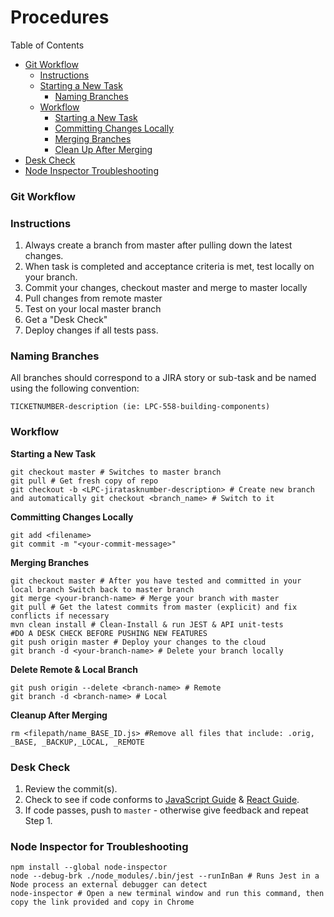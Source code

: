 # Procedures

Table of Contents

* [Git Workflow](#git-workflow)
  * [Instructions](#instructions)
  * [Starting a New Task](#starting-new-task)
    * [Naming Branches](#naming-branches)
  * [Workflow](#workflow)
    * [Starting a New Task](#starting-new-task)
    * [Committing Changes Locally](#committing-changes-locally)
    * [Merging Branches](#merging-branches)
    * [Clean Up After Merging](#cleanup-after-merging)
* [Desk Check](#desk-check)
* [Node Inspector Troubleshooting](#node-inspector-for-troubleshooting)

### Git Workflow

### Instructions

1. Always create a branch from master after pulling down the latest changes.
1. When task is completed and acceptance criteria is met, test locally on your branch. 
1. Commit your changes, checkout master and merge to master locally
1. Pull changes from remote master
1. Test on your local master branch
1. Get a "Desk Check"
1. Deploy changes if all tests pass.

### Naming Branches

All branches should correspond to a JIRA story or sub-task and be named using the following convention: 

`TICKETNUMBER-description (ie: LPC-558-building-components)`

### Workflow

<strong id="starting-new-task">Starting a New Task</strong>

```
git checkout master # Switches to master branch
git pull # Get fresh copy of repo
git checkout -b <LPC-jiratasknumber-description> # Create new branch and automatically git checkout <branch_name> # Switch to it
```

<strong id="committing-changes-locally">Committing Changes Locally</strong>

```
git add <filename>
git commit -m "<your-commit-message>"
```

<strong id="merging-branches">Merging Branches</strong>

```
git checkout master # After you have tested and committed in your local branch Switch back to master branch
git merge <your-branch-name> # Merge your branch with master
git pull # Get the latest commits from master (explicit) and fix conflicts if necessary
mvn clean install # Clean-Install & run JEST & API unit-tests
#DO A DESK CHECK BEFORE PUSHING NEW FEATURES
git push origin master # Deploy your changes to the cloud
git branch -d <your-branch-name> # Delete your branch locally
```

<strong id="delete-remote-local-branches">Delete Remote & Local Branch</strong>

```
git push origin --delete <branch-name> # Remote
git branch -d <branch-name> # Local
```

<strong id="cleanup-after-merging">Cleanup After Merging</strong>

`rm <filepath/name_BASE_ID.js> #Remove all files that include: .orig, _BASE, _BACKUP,_LOCAL, _REMOTE`

### Desk Check

1. Review the commit(s).
1. Check to see if code conforms to [JavaScript Guide](/javascript-guide) & [React Guide](/react-guide).
1. If code passes, push to `master` - otherwise give feedback and repeat Step 1.

### Node Inspector for Troubleshooting

```
npm install --global node-inspector
node --debug-brk ./node_modules/.bin/jest --runInBan # Runs Jest in a Node process an external debugger can detect
node-inspector # Open a new terminal window and run this command, then copy the link provided and copy in Chrome
```